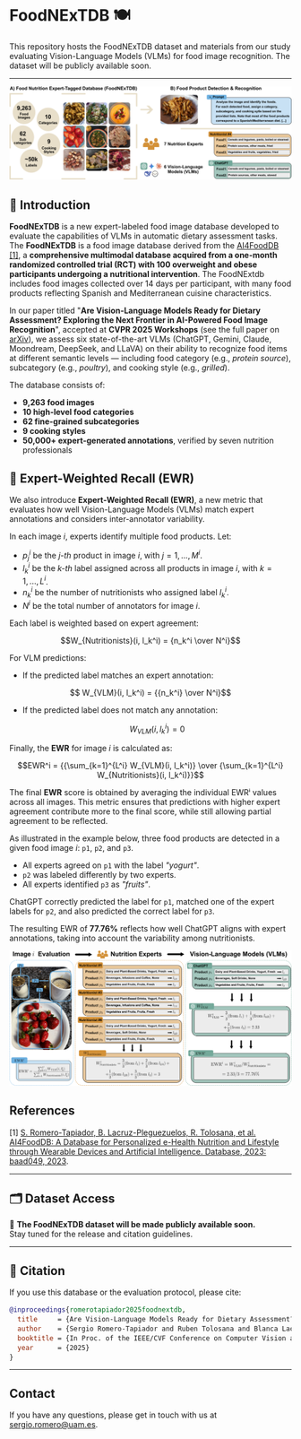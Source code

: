 
# FoodNExTDB 🍽️  

This repository hosts the FoodNExTDB dataset and materials from our study evaluating Vision-Language Models (VLMs) for food image recognition. The dataset will be publicly available soon.

---

![graphical-abstract](img/graphicalabstract.png)

## 📌 Introduction

**FoodNExTDB** is a new expert-labeled food image database developed to evaluate the capabilities of VLMs in automatic dietary assessment tasks. The **FoodNExTDB** is a food image database derived from the [AI4FoodDB](https://github.com/AI4Food/AI4FoodDB) [[1]](https://academic.oup.com/database/article/doi/10.1093/database/baad049/7226275), a **comprehensive multimodal database acquired from a one-month randomized controlled trial (RCT) with 100 overweight and obese participants undergoing a nutritional intervention**. The FoodNExtdb includes food images collected over 14 days per participant, with many food products reflecting Spanish and Mediterranean cuisine characteristics.

In our paper titled "**Are Vision-Language Models Ready for Dietary Assessment? Exploring the Next Frontier in AI-Powered Food Image Recognition**", accepted at **CVPR 2025 Workshops** (see the full paper on [arXiv](https://arxiv.org/abs/2504.06925)), we assess six state-of-the-art VLMs (ChatGPT, Gemini, Claude, Moondream, DeepSeek, and LLaVA) on their ability to recognize food items at different semantic levels — including food category (e.g., *protein source*), subcategory (e.g., *poultry*), and cooking style (e.g., *grilled*).

The database consists of:

- **9,263 food images**  
- **10 high-level food categories**  
- **62 fine-grained subcategories**  
- **9 cooking styles**  
- **50,000+ expert-generated annotations**, verified by seven nutrition professionals

## 📏 Expert-Weighted Recall (EWR)

We also introduce **Expert-Weighted Recall (EWR)**, a new metric that evaluates how well Vision-Language Models (VLMs) match expert annotations and considers inter-annotator variability.

In each image *i*, experts identify multiple food products. Let:

- $p_j^i$ be the *j-th* product in image *i*, with $j = 1,...,M^i$.
- $l_k^i$ be the *k-th* label assigned across all products in image *i*, with $k = 1,...,L^i$.
- $n_k^i$ be the number of nutritionists who assigned label $l_k^i$.
- $N^i$ be the total number of annotators for image *i*.

Each label is weighted based on expert agreement:

```math
W_{Nutritionists}(i, l_k^i) = {n_k^i \over N^i}
```

For VLM predictions:

- If the predicted label matches an expert annotation:  
```math
  W_{VLM}(i, l_k^i) = {{n_k^i} \over N^i}
```
- If the predicted label does not match any annotation:  
  ```math
  W_{VLM}(i, l_k^i) = 0
  ```

Finally, the **EWR** for image *i* is calculated as:

```math
EWR^i = {{\sum_{k=1}^{L^i} W_{VLM}(i, l_k^i)} \over {\sum_{k=1}^{L^i} W_{Nutritionists}(i, l_k^i)}}
```

The final **EWR** score is obtained by averaging the individual EWRⁱ values across all images. This metric ensures that predictions with higher expert agreement contribute more to the final score, while still allowing partial agreement to be reflected.

As illustrated in the example below, three food products are detected in a given food image *i*: `p1`, `p2`, and `p3`.  
- All experts agreed on `p1` with the label *"yogurt"*.
- `p2` was labeled differently by two experts.
- All experts identified `p3` as *"fruits"*.

ChatGPT correctly predicted the label for `p1`, matched one of the expert labels for `p2`, and also predicted the correct label for `p3`.

The resulting EWR of **77.76%** reflects how well ChatGPT aligns with expert annotations, taking into account the variability among nutritionists.

![EWR-evaluation](img/evaluation.png)


## References

[1] [S. Romero-Tapiador, B. Lacruz-Pleguezuelos, R. Tolosana, et al. AI4FoodDB: A Database for Personalized e-Health Nutrition and Lifestyle through Wearable Devices and Artificial Intelligence. Database, 2023: baad049, 2023](https://academic.oup.com/database/article/doi/10.1093/database/baad049/7226275).

---

## 🗂️ Dataset Access

📌 **The FoodNExTDB dataset will be made publicly available soon.**  
Stay tuned for the release and citation guidelines.

---

## 📄 Citation

If you use this database or the evaluation protocol, please cite:

```bibtex
@inproceedings{romerotapiador2025foodnextdb,
  title     = {Are Vision-Language Models Ready for Dietary Assessment? Exploring the Next Frontier in AI-Powered Food Image Recognition},
  author    = {Sergio Romero-Tapiador and Ruben Tolosana and Blanca Lacruz-Pleguezuelos and Laura Judith Marcos-Zambrano and Guadalupe X. Bazán and Isabel Espinosa-Salinas and Julian Fierrez and Javier Ortega-Garcia and Enrique Carrillo de Santa Pau and Aythami Morales},
  booktitle = {In Proc. of the IEEE/CVF Conference on Computer Vision and Pattern Recognition workshops},
  year      = {2025}
}
```
---

## Contact
If you have any questions, please get in touch with us at sergio.romero@uam.es.
